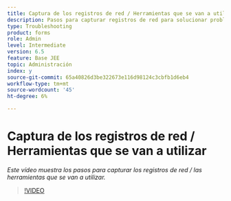 ```yaml
---
title: Captura de los registros de red / Herramientas que se van a utilizar
description: Pasos para capturar registros de red para solucionar problemas relacionados con la red
type: Troubleshooting
product: forms
role: Admin
level: Intermediate
version: 6.5
feature: Base JEE
topic: Administración
index: y
source-git-commit: 65a40826d3be322673e116d98124c3cbfb1d6eb4
workflow-type: tm+mt
source-wordcount: '45'
ht-degree: 6%

---
```



# Captura de los registros de red / Herramientas que se van a utilizar

*Este vídeo muestra los pasos para capturar los registros de red / las herramientas que se van a utilizar.*

>[!VIDEO](https://video.tv.adobe.com/v/335491?quality=9&learn=on)